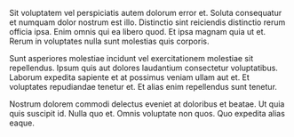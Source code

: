 Sit voluptatem vel perspiciatis autem dolorum error et. Soluta consequatur et numquam dolor nostrum est illo. Distinctio sint reiciendis distinctio rerum officia ipsa. Enim omnis qui ea libero quod. Et ipsa magnam quia ut et. Rerum in voluptates nulla sunt molestias quis corporis.
 Sunt asperiores molestiae incidunt vel exercitationem molestiae sit repellendus. Ipsum quis aut dolores laudantium consectetur voluptatibus. Laborum expedita sapiente et at possimus veniam ullam aut et. Et voluptates repudiandae tenetur et. Et alias enim repellendus sunt tenetur.
 Nostrum dolorem commodi delectus eveniet at doloribus et beatae. Ut quia quis suscipit id. Nulla quo et. Omnis voluptate non quos. Quo expedita alias eaque.
